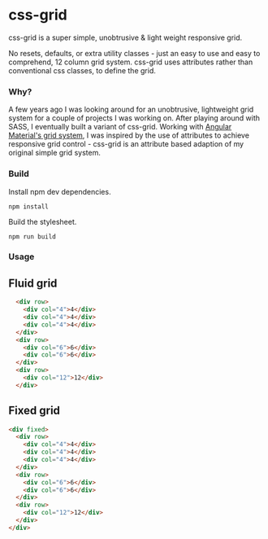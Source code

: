 # css-grid

css-grid is a super simple, unobtrusive & light weight responsive grid.

No resets, defaults, or extra utility classes - just an easy to use and easy to comprehend, 12 column grid system. css-grid uses attributes rather than conventional css classes, to define the grid.

### Why?

A few years ago I was looking around for an unobtrusive, lightweight grid system for a couple of projects I was working on. After playing around with SASS, I eventually built a variant of css-grid. Working with [Angular Material's grid system](https://material.angularjs.org/latest/layout/introduction), I was inspired by the use of attributes to achieve responsive grid  control - css-grid is an attribute based adaption of my original simple grid system.

### Build

Install npm dev dependencies.

```
npm install
```

Build the stylesheet.
```
npm run build
```

### Usage

## Fluid grid

```html
  <div row>
    <div col="4">4</div>
    <div col="4">4</div>
    <div col="4">4</div>
  </div>
  <div row>
    <div col="6">6</div>
    <div col="6">6</div>
  </div>
  <div row>
    <div col="12">12</div>
  </div>
```
## Fixed grid

```html
<div fixed>
  <div row>
    <div col="4">4</div>
    <div col="4">4</div>
    <div col="4">4</div>
  </div>
  <div row>
    <div col="6">6</div>
    <div col="6">6</div>
  </div>
  <div row>
    <div col="12">12</div>
  </div>
</div>
```
